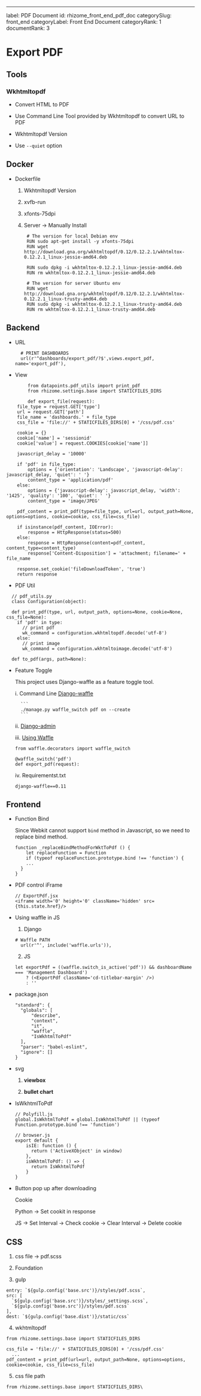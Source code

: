 ---
label: PDF Document
id: rhizome_front_end_pdf_doc
categorySlug: front_end
categoryLabel: Front End Document
categoryRank: 1
documentRank: 3

# Export PDF

## Tools

### Wkhtmltopdf
* Convert HTML to PDF

* Use Command Line Tool provided by Wkhtmltopdf to convert URL to PDF

* Wkhtmltopdf Version

* Use `--quiet` option 


## Docker

* Dockerfile

	1. Wkhtmltopdf Version
	
	2. xvfb-run
	
	3. xfonts-75dpi
	
	4. Server -> Manually Install
	

			# The version for local Debian env
			RUN sudo apt-get install -y xfonts-75dpi
			RUN wget http://download.gna.org/wkhtmltopdf/0.12/0.12.2.1/wkhtmltox-0.12.2.1_linux-jessie-amd64.deb

			RUN sudo dpkg -i wkhtmltox-0.12.2.1_linux-jessie-amd64.deb
			RUN rm wkhtmltox-0.12.2.1_linux-jessie-amd64.deb

			# The version for server Ubuntu env
			RUN wget http://download.gna.org/wkhtmltopdf/0.12/0.12.2.1/wkhtmltox-0.12.2.1_linux-trusty-amd64.deb
			RUN sudo dpkg -i wkhtmltox-0.12.2.1_linux-trusty-amd64.deb
			RUN rm wkhtmltox-0.12.2.1_linux-trusty-amd64.deb

		
## Backend
* URL

		# PRINT DASHBOARDS
    	url(r'^dashboards/export_pdf/?$',views.export_pdf, name='export_pdf'),

* View

```
		from datapoints.pdf_utils import print_pdf
		from rhizome.settings.base import STATICFILES_DIRS

		def export_file(request):
    file_type = request.GET['type']
    url = request.GET['path']
    file_name = 'dashboards.' + file_type
    css_file = 'file://' + STATICFILES_DIRS[0] + '/css/pdf.css'

    cookie = {}
    cookie['name'] = 'sessionid'
    cookie['value'] = request.COOKIES[cookie['name']]

    javascript_delay = '10000'

    if 'pdf' in file_type:
        options = {'orientation': 'Landscape', 'javascript-delay': javascript_delay, 'quiet': ' '}
        content_type = 'application/pdf'
    else:
        options = {'javascript-delay': javascript_delay, 'width': '1425', 'quality': '100', 'quiet': ' '}
        content_type = 'image/JPEG'

    pdf_content = print_pdf(type=file_type, url=url, output_path=None, options=options, cookie=cookie, css_file=css_file)

    if isinstance(pdf_content, IOError):
        response = HttpResponse(status=500)
    else:
        response = HttpResponse(content=pdf_content, content_type=content_type)
        response['Content-Disposition'] = 'attachment; filename=' + file_name

    response.set_cookie('fileDownloadToken', 'true')
    return response
```


* PDF Util

```
  // pdf_utils.py
  class Configuration(object):
  
  def print_pdf(type, url, output_path, options=None, cookie=None, css_file=None):
    if 'pdf' in type:
      // print pdf
      wk_command = configuration.wkhtmltopdf.decode('utf-8')
    else:
      // print image
      wk_command = configuration.wkhtmltoimage.decode('utf-8')
  
  def to_pdf(args, path=None):
```

* Feature Toggle

  This project uses Django-waffle as a feature toggle tool.

  i. Command Line
		[Django-waffle](http://waffle.readthedocs.org/en/v0.11/usage/cli.html)
		
		```
		./manage.py waffle_switch pdf on --create
		```
		
  ii. [Django-admin](http://localhost:8000/admin)
  
  iii. [Using Waffle](http://waffle.readthedocs.org/en/v0.11/usage/index.html)		  	       		        		
 
  ```
  from waffle.decorators import waffle_switch

  @waffle_switch('pdf')
  def export_pdf(request):
  ```

  iv. Requirementst.txt

  ```
  django-waffle==0.11 
  ```


## Frontend

* Function Bind

	Since Webkit cannot support `bind` method in Javascript, so we need to replace bind method.
  ```
  function _replaceBindMethodForWktToPdf () {
      let replaceFunction = Function
      if (typeof replaceFunction.prototype.bind !== 'function') {
      ...
    }
  }
  ```

* PDF control iFrame

  ```
  // ExportPdf.jsx
  <iframe width='0' height='0' className='hidden' src={this.state.href}/>
  ```

* Using waffle in JS

  1. Django 
    ```
    # Waffle PATH
      url(r'^', include('waffle.urls')),
    ```
    			
  2. JS
    
  ```
  let exportPdf = ((waffle.switch_is_active('pdf')) && dashboardName === 'Management Dashboard')
      ? (<ExportPdf className='cd-titlebar-margin' />)
      : ''
  ```
      			
* package.json

  ```
  "standard": {
    "globals": [
        "describe",
        "context",
        "it",
        "waffle",
        "IsWkhtmlToPdf"
    ],
    "parser": "babel-eslint",
    "ignore": []
  }
  ```

* svg

	1. **viewbox**
	
	2. **bullet chart**

* IsWkhtmlToPdf

  ```
  // Polyfill.js
  global.IsWkhtmlToPdf = global.IsWkhtmlToPdf || (typeof Function.prototype.bind !== 'function')
  
  // browser.js
  export default {
      isIE: function () {
        return ('ActiveXObject' in window)
      },
      isWkhtmlToPdf: () => {
        return IsWkhtmlToPdf
      }
  }
  ```
		
* Button pop up after downloading

	Cookie
		
	Python -> Set cookit in response
		
	JS -> Set Interval -> Check cookie -> Clear Interval -> Delete cookie

		

## CSS

1. css file -> pdf.scss

2. Foundation

3. gulp

  ```
  entry: `${gulp.config('base.src')}/styles/pdf.scss`,
  src: [
    `${gulp.config('base.src')}/styles/_settings.scss`,
    `${gulp.config('base.src')}/styles/pdf.scss`
  ],
  dest: `${gulp.config('base.dist')}/static/css`
  ```
  
4. wkhtmltopdf

  ```
  from rhizome.settings.base import STATICFILES_DIRS
  
  css_file = 'file://' + STATICFILES_DIRS[0] + '/css/pdf.css'
    ...
  pdf_content = print_pdf(url=url, output_path=None, options=options, cookie=cookie, css_file=css_file)
  ```

 5. css file path
				
  ```
  from rhizome.settings.base import STATICFILES_DIRS\
  ```
